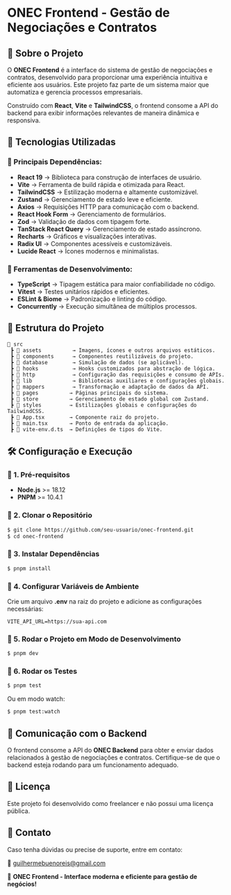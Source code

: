 # ONEC Frontend - Gestão de Negociações e Contratos

## 📌 Sobre o Projeto
O **ONEC Frontend** é a interface do sistema de gestão de negociações e contratos, desenvolvido para proporcionar uma experiência intuitiva e eficiente aos usuários. Este projeto faz parte de um sistema maior que automatiza e gerencia processos empresariais.

Construído com **React**, **Vite** e **TailwindCSS**, o frontend consome a API do backend para exibir informações relevantes de maneira dinâmica e responsiva.

## 🚀 Tecnologias Utilizadas

### 🔹 Principais Dependências:
- **React 19** → Biblioteca para construção de interfaces de usuário.
- **Vite** → Ferramenta de build rápida e otimizada para React.
- **TailwindCSS** → Estilização moderna e altamente customizável.
- **Zustand** → Gerenciamento de estado leve e eficiente.
- **Axios** → Requisições HTTP para comunicação com o backend.
- **React Hook Form** → Gerenciamento de formulários.
- **Zod** → Validação de dados com tipagem forte.
- **TanStack React Query** → Gerenciamento de estado assíncrono.
- **Recharts** → Gráficos e visualizações interativas.
- **Radix UI** → Componentes acessíveis e customizáveis.
- **Lucide React** → Ícones modernos e minimalistas.

### 🔹 Ferramentas de Desenvolvimento:
- **TypeScript** → Tipagem estática para maior confiabilidade no código.
- **Vitest** → Testes unitários rápidos e eficientes.
- **ESLint & Biome** → Padronização e linting do código.
- **Concurrently** → Execução simultânea de múltiplos processos.

## 📂 Estrutura do Projeto

```
📂 src
 ┣ 📂 assets          → Imagens, ícones e outros arquivos estáticos.
 ┣ 📂 components      → Componentes reutilizáveis do projeto.
 ┣ 📂 database        → Simulação de dados (se aplicável).
 ┣ 📂 hooks           → Hooks customizados para abstração de lógica.
 ┣ 📂 http            → Configuração das requisições e consumo de APIs.
 ┣ 📂 lib             → Bibliotecas auxiliares e configurações globais.
 ┣ 📂 mappers         → Transformação e adaptação de dados da API.
 ┣ 📂 pages          → Páginas principais do sistema.
 ┣ 📂 store          → Gerenciamento de estado global com Zustand.
 ┣ 📂 styles         → Estilizações globais e configurações do TailwindCSS.
 ┣ 📜 App.tsx        → Componente raiz do projeto.
 ┣ 📜 main.tsx       → Ponto de entrada da aplicação.
 ┣ 📜 vite-env.d.ts  → Definições de tipos do Vite.
```

## 🛠️ Configuração e Execução

### 🔹 1. Pré-requisitos
- **Node.js** >= 18.12
- **PNPM** >= 10.4.1

### 🔹 2. Clonar o Repositório
```sh
$ git clone https://github.com/seu-usuario/onec-frontend.git
$ cd onec-frontend
```

### 🔹 3. Instalar Dependências
```sh
$ pnpm install
```

### 🔹 4. Configurar Variáveis de Ambiente
Crie um arquivo **.env** na raiz do projeto e adicione as configurações necessárias:
```env
VITE_API_URL=https://sua-api.com
```

### 🔹 5. Rodar o Projeto em Modo de Desenvolvimento
```sh
$ pnpm dev
```

### 🔹 6. Rodar os Testes
```sh
$ pnpm test
```
Ou em modo watch:
```sh
$ pnpm test:watch
```

## 🔗 Comunicação com o Backend
O frontend consome a API do **ONEC Backend** para obter e enviar dados relacionados à gestão de negociações e contratos. Certifique-se de que o backend esteja rodando para um funcionamento adequado.

## 📝 Licença
Este projeto foi desenvolvido como freelancer e não possui uma licença pública.

## 🤝 Contato
Caso tenha dúvidas ou precise de suporte, entre em contato:

📧 guilhermebuenoreis@gmail.com

🚀 **ONEC Frontend - Interface moderna e eficiente para gestão de negócios!**

